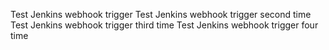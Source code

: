 Test Jenkins webhook trigger
Test Jenkins webhook trigger second time
Test Jenkins webhook trigger third time
Test Jenkins webhook trigger four time
